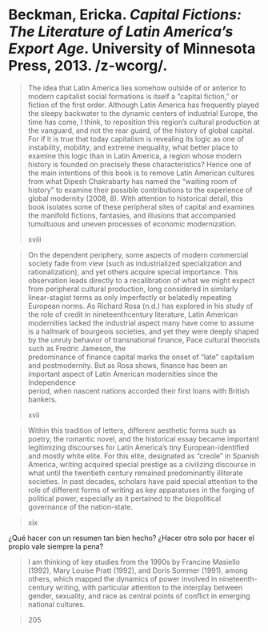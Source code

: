 # Beckman, Ericka. _Capital Fictions: The Literature of Latin America’s Export Age_. University of Minnesota Press, 2013. /z-wcorg/.

> The idea that Latin America lies somehow outside of or anterior to modern capitalist social formations is itself a “capital fiction,” or fiction of the first order. Although Latin America has frequently played the sleepy backwater to the dynamic centers of industrial Europe, the time has come, I think, to reposition this region’s cultural production at the vanguard, and not the rear guard, of the history of global capital. For if it is true that today capitalism is revealing its logic as one of instability, mobility, and extreme inequality, what better place to examine this logic than in Latin America, a region whose modern history is founded on precisely these characteristics? Hence one of the main intentions of this book is to remove Latin American cultures from what Dipesh Chakrabarty has named the “waiting room of history” to examine their possible contributions to the experience of global modernity (2008, 8). With attention to historical detail, this book isolates some of these peripheral sites of capital and examines the manifold fictions, fantasies, and illusions that accompanied tumultuous and uneven processes of economic modernization.
> 
> xviii

> On the dependent periphery, some aspects of modern commercial society fade from view (such as industrialized specialization and rationalization), and yet others acquire special importance. This observation leads directly to a recalibration of what we might expect from peripheral cultural production, long considered in similarly linear-stagist terms as only imperfectly or belatedly repeating European norms. As Richard Rosa (n.d.) has explored in his study of the role of credit in nineteenthcentury literature, Latin American modernities lacked the industrial aspect many have come to assume is a hallmark of bourgeois societies, and yet they were deeply shaped by the unruly behavior of transnational finance, Pace cultural theorists such as Fredric Jameson, the  
> predominance of finance capital marks the onset of “late” capitalism  
> and postmodernity. But as Rosa shows, finance has been an important aspect of Latin American modernities since the Independence  
> period, when nascent nations accorded their first loans with British  
> bankers.
> 
> xvii


> Within this tradition of letters, different aesthetic forms such as poetry, the romantic novel, and the historical essay became important legitimizing discourses for Latin America’s tiny European-identified and mostly white elite. For this elite, designated as “creole” in Spanish America, writing acquired special prestige as a civilizing discourse in what until the twentieth century remained predominantly illiterate societies. In past decades, scholars have paid special attention to the role of different forms of writing as key apparatuses in the forging of political power, especially as it pertained to the biopolitical governance of the nation-state.

> xix

¿Qué hacer con un resumen tan bien hecho? ¿Hacer otro solo por hacer el propio vale siempre la pena?

> I am thinking of key studies from the 1990s by Francine Masiello (1992), Mary Louise Pratt (1992), and Doris Sommer (1991), among others, which mapped the dynamics of power involved in nineteenth-century writing, with particular attention to the interplay between gender, sexuality, and race as central points of conflict in emerging national cultures.

> 205